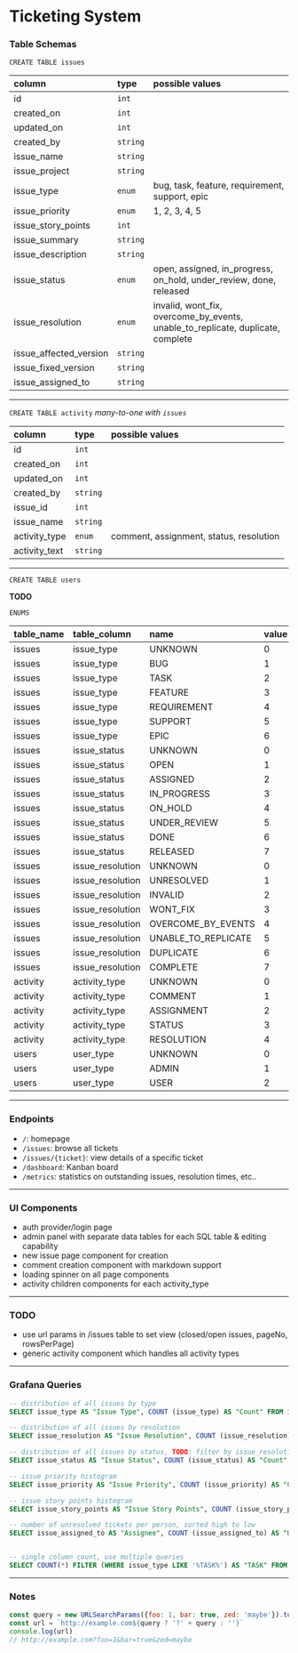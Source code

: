 # Ticketing System

### Table Schemas

`CREATE TABLE issues`

| column | type | possible values |
|:---|:---|:---|
| id | `int` |  |
| created_on | `int` |  |
| updated_on | `int` |  |
| created_by | `string` |  |
| issue_name | `string` |  |
| issue_project | `string` |  |
| issue_type | `enum` | bug, task, feature, requirement, support, epic |
| issue_priority | `enum` | 1, 2, 3, 4, 5 |
| issue_story_points | `int` |  |
| issue_summary | `string` |  |
| issue_description | `string` |  |
| issue_status | `enum` | open, assigned, in_progress, on_hold, under_review, done, released |
| issue_resolution | `enum` | invalid, wont_fix, overcome_by_events, unable_to_replicate, duplicate, complete |
| issue_affected_version | `string` |  |
| issue_fixed_version | `string` |  |
| issue_assigned_to | `string` |  |

---

`CREATE TABLE activity` *many-to-one with `issues`*

| column | type | possible values |
|:---|:---|:---|
| id | `int` |  |
| created_on | `int` |  |
| updated_on | `int` |  |
| created_by | `string` |  |
| issue_id | `int` |  |
| issue_name | `string` |  |
| activity_type | `enum` | comment, assignment, status, resolution |
| activity_text | `string` |  |

---

`CREATE TABLE users`

**TODO**

`ENUMS`

| table_name | table_column | name | value |
|:---|:---|:---|:---|
| issues | issue_type | UNKNOWN | 0 |
| issues | issue_type | BUG | 1 |
| issues | issue_type | TASK | 2 |
| issues | issue_type | FEATURE | 3 |
| issues | issue_type | REQUIREMENT | 4 |
| issues | issue_type | SUPPORT | 5 |
| issues | issue_type | EPIC | 6 |
| issues | issue_status | UNKNOWN | 0 |
| issues | issue_status | OPEN | 1 |
| issues | issue_status | ASSIGNED | 2 |
| issues | issue_status | IN_PROGRESS | 3 |
| issues | issue_status | ON_HOLD | 4 |
| issues | issue_status | UNDER_REVIEW | 5 |
| issues | issue_status | DONE | 6 |
| issues | issue_status | RELEASED | 7 |
| issues | issue_resolution | UNKNOWN | 0 |
| issues | issue_resolution | UNRESOLVED | 1 |
| issues | issue_resolution | INVALID | 2 |
| issues | issue_resolution | WONT_FIX | 3 |
| issues | issue_resolution | OVERCOME_BY_EVENTS | 4 |
| issues | issue_resolution | UNABLE_TO_REPLICATE | 5 |
| issues | issue_resolution | DUPLICATE | 6 |
| issues | issue_resolution | COMPLETE | 7 |
| activity | activity_type | UNKNOWN | 0 |
| activity | activity_type | COMMENT | 1 |
| activity | activity_type | ASSIGNMENT | 2 |
| activity | activity_type | STATUS | 3 |
| activity | activity_type | RESOLUTION | 4 |
| users | user_type | UNKNOWN | 0 |
| users | user_type | ADMIN | 1 |
| users | user_type | USER | 2 |


---

### Endpoints

- `/`: homepage
- `/issues`: browse all tickets
- `/issues/{ticket}`: view details of a specific ticket
- `/dashboard`: Kanban board
- `/metrics`: statistics on outstanding issues, resolution times, etc..

---

### UI Components
- auth provider/login page
- admin panel with separate data tables for each SQL table & editing capability
- new issue page component for creation
- comment creation component with markdown support
- loading spinner on all page components
- activity children components for each activity_type

---

### TODO
- use url params in /issues table to set view (closed/open issues, pageNo, rowsPerPage)
- generic activity component which handles all activity types

---

### Grafana Queries

```sql
-- distribution of all issues by type
SELECT issue_type AS "Issue Type", COUNT (issue_type) AS "Count" FROM issues GROUP BY issue_type ORDER BY 1;

-- distribution of all issues by resolution
SELECT issue_resolution AS "Issue Resolution", COUNT (issue_resolution) AS "Count" FROM issues GROUP BY issue_resolution ORDER BY 1;

-- distribution of all issues by status, TODO: filter by issue_resolution LIKE '%unresolved%'
SELECT issue_status AS "Issue Status", COUNT (issue_status) AS "Count" FROM issues GROUP BY issue_status ORDER BY 1;

-- issue priority histogram
SELECT issue_priority AS "Issue Priority", COUNT (issue_priority) AS "Count" FROM issues GROUP BY issue_priority ORDER BY 1;

-- issue story points histogram
SELECT issue_story_points AS "Issue Story Points", COUNT (issue_story_points) AS "Count" FROM issues GROUP BY issue_story_points ORDER BY 1;

-- number of unresolved tickets per person, sorted high to low
SELECT issue_assigned_to AS "Assignee", COUNT (issue_assigned_to) AS "Unresolved Issues" FROM issues WHERE issue_resolution LIKE '%unresolved%' GROUP BY issue_assigned_to ORDER BY 2 DESC;


-- single column count, use multiple queries
SELECT COUNT(*) FILTER (WHERE issue_type LIKE '%TASK%') AS "TASK" FROM issues;
```

---

### Notes

```js
const query = new URLSearchParams({foo: 1, bar: true, zed: 'maybe'}).toString()
const url = `http://example.com${query ? '?' + query : ''}`
console.log(url)
// http://example.com?foo=1&bar=true&zed=maybe
```
